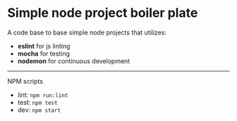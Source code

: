 # Simple node project boiler plate

A code base to base simple node projects that utilizes:

- **eslint** for js linting
- **mocha** for testing
- **nodemon** for continuous development

---

NPM scripts

- lint: `npm run:lint`
- test: `npm test`
- dev: `npm start`
